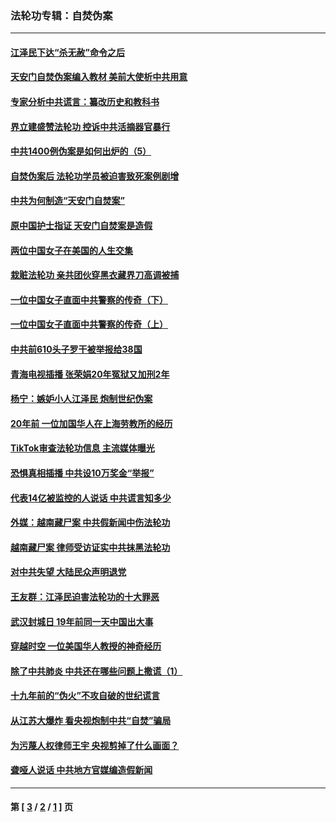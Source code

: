 ### 法轮功专辑：自焚伪案
---
#### [江泽民下达“杀无赦”命令之后](../../pages/nf5562/n13878084.md?09280430) 
#### [天安门自焚伪案编入教材 美前大使析中共用意](../../pages/nf5562/n13791932.md?09280430) 
#### [专家分析中共谎言：纂改历史和教科书](../../pages/nf5562/n13781542.md?09280430) 
#### [界立建盛赞法轮功 控诉中共活摘器官暴行](../../pages/nf5562/n13781971.md?09280430) 
#### [中共1400例伪案是如何出炉的（5）](../../pages/nf5562/n13226831.md?09280430) 
#### [自焚伪案后 法轮功学员被迫害致死案例剧增](../../pages/nf5562/n13190600.md?09280430) 
#### [中共为何制造“天安门自焚案”](../../pages/nf5562/n13183270.md?09280430) 
#### [原中国护士指证 天安门自焚案是造假](../../pages/nf5562/n13172289.md?09280430) 
#### [两位中国女子在美国的人生交集](../../pages/nf5562/n13156138.md?09280430) 
#### [栽赃法轮功 亲共团伙穿黑衣藏界刀高调被捕](../../pages/nf5562/n13073780.md?09280430) 
#### [一位中国女子直面中共警察的传奇（下）](../../pages/nf5562/n12989706.md?09280430) 
#### [一位中国女子直面中共警察的传奇（上）](../../pages/nf5562/n12985072.md?09280430) 
#### [中共前610头子罗干被举报给38国](../../pages/nf5562/n12975419.md?09280430) 
#### [青海电视插播 张荣娟20年冤狱又加刑2年](../../pages/nf5562/n12738166.md?09280430) 
#### [杨宁：嫉妒小人江泽民 炮制世纪伪案](../../pages/nf5562/n12724108.md?09280430) 
#### [20年前 一位加国华人在上海劳教所的经历](../../pages/nf5562/n12707932.md?09280430) 
#### [TikTok审查法轮功信息 主流媒体曝光](../../pages/nf5562/n12362336.md?09280430) 
#### [恐惧真相插播 中共设10万奖金“举报”](../../pages/nf5562/n12306396.md?09280430) 
#### [代表14亿被监控的人说话 中共谎言知多少](../../pages/nf5562/n12297484.md?09280430) 
#### [外媒：越南藏尸案 中共假新闻中伤法轮功](../../pages/nf5562/n12264411.md?09280430) 
#### [越南藏尸案 律师受访证实中共抹黑法轮功](../../pages/nf5562/n12261878.md?09280430) 
#### [对中共失望 大陆民众声明退党](../../pages/nf5562/n12187315.md?09280430) 
#### [王友群：江泽民迫害法轮功的十大罪恶](../../pages/nf5562/n12169074.md?09280430) 
#### [武汉封城日 19年前同一天中国出大事](../../pages/nf5562/n12150901.md?09280430) 
#### [穿越时空  一位美国华人教授的神奇经历](../../pages/nf5562/n12097460.md?09280430) 
#### [除了中共肺炎 中共还在哪些问题上撒谎（1）](../../pages/nf5562/n11955770.md?09280430) 
#### [十九年前的“伪火”不攻自破的世纪谎言](../../pages/nf5562/n11813238.md?09280430) 
#### [从江苏大爆炸 看央视炮制中共“自焚”骗局](../../pages/nf5562/n11140275.md?09280430) 
#### [为污蔑人权律师王宇 央视剪掉了什么画面？](../../pages/nf5562/n11130142.md?09280430) 
#### [聋哑人说话 中共地方官媒编造假新闻](../../pages/nf5562/n11006067.md?09280430) 

---
#### 第 [ [3](./3.md?09280430) / [2](./2.md?09280430) / [1](./1.md?09280430) ] 页
